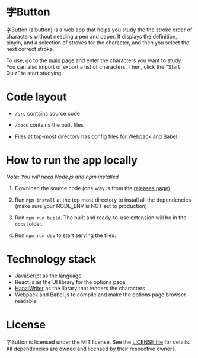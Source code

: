 字Button
======================================

字Button (zibutton) is a web app that helps you study the the stroke order of characters without needing a pen and paper. It displays the definition, pinyin, and a selection of strokes for the character, and then you select the next correct stroke.

To use, go to the [main page](https://baconerie.github.io/zibutton) and enter the characters you want to study. You can also import or export a list of characters. Then, click the "Start Quiz" to start studying.


Code layout
======================================

- `/src` contains source code
- `/docs` contains the built files

- Files at top-most directory has config files for Webpack and Babel

How to run the app locally
======================================

*Note: You will need Node.js and npm installed*

1. Download the source code (one way is from the [releases page](https://github.com/BaconErie/zibutton/releases))

2. Run `npm install` at the top most directory to install all the dependencies (make sure your NODE_ENV is NOT set to production)

3. Run `npm run build`. The built and ready-to-use extension will be in the `docs` folder.

4. Run `npm run dev` to start serving the files.

# Technology stack

- JavaScript as the language
- React.js as the UI library for the options page
- [HanziWriter](https://hanziwriter.org/) as the library that renders the characters
- Webpack and Babel.js to compile and make the options page browser readable

# License

字Button is licensed under the MIT license. See the [LICENSE file](LICENSE) for details. All dependencies are owned and licensed by their respective owners.

